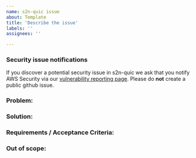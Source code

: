 ```yaml
---
name: s2n-quic issue
about: Template
title: 'Describe the issue'
labels: ''
assignees: ''

---
```


### Security issue notifications

If you discover a potential security issue in s2n-quic we ask that you notify
AWS Security via our [vulnerability reporting page](http://aws.amazon.com/security/vulnerability-reporting/). Please do **not** create a public github issue.

### Problem:

<!--A short description of what the problem is and why we need to fix it. Add reproduction steps if necessary.

Include a trace log and packet capture (with embedded key log) if possible. See https://aws.github.io/s2n-quic/user-guide/debugging.html for instructions on how to capture these. -->

### Solution:

<!--A description of the possible solution in terms of s2n-quic architecture. Highlight and explain any potentially controversial design decisions taken.

* **Does this change what s2n-quic sends over the wire?**
* **Does this change any public APIs?** -->

### Requirements / Acceptance Criteria:

<!--What must a solution address in order to solve the problem? How do we know the solution is complete?

* **RFC links:** Links to relevant RFC(s)
* **Related Issues:** Link any relevant issues
* **Will the Usage Guide or other documentation need to be updated?**
* **Testing:** How will this change be tested? Call out new integration tests, functional tests, or particularly interesting/important unit tests.
-->

### Out of scope:

<!--Is there anything the solution will intentionally NOT address?-->

[//]: #  (NOTE: If you believe this might be a security issue, please email aws-security@amazon.com instead of creating a GitHub issue. For more details, see the AWS Vulnerability Reporting Guide: https://aws.amazon.com/security/vulnerability-reporting/ )
